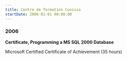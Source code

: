```yaml
---
title: Centre de formation Conixio
startDate: 2006-01-01 00:00:00
---
```

### 2006
**Certificate, Programming a MS SQL 2000 Database**

Microsoft Certified Certificate of Achievement (35 hours)
